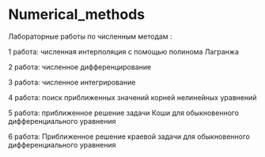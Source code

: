 # Numerical_methods

Лабораторные работы по численным методам :

1 работа: численная интерполяция с помощью полинома Лагранжа

2 работа: численное дифференцирование

3 работа: численное интегрирование

4 работа: поиск приближенных значений корней нелинейных уравнений 

5 работа: приближенное решение задачи Коши для обыкновенного дифференциального уравнения

6 работа: Приближенное решение краевой задачи для обыкновенного дифференциального уравнения
